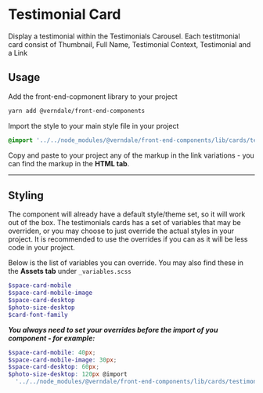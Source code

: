 # Testimonial Card

Display a testimonial within the Testimonials Carousel. Each testitmonial card consist of Thumbnail, Full Name, Testimonial Context, Testimonial and a Link

## Usage

Add the front-end-copmonent library to your project

```bash
yarn add @verndale/front-end-components
```

Import the style to your main style file in your project

```scss
@import '../../node_modules/@verndale/front-end-components/lib/cards/testimonials/styles';
```

Copy and paste to your project any of the markup in the link variations - you can find the markup in the **HTML tab**.

---

## Styling

The component will already have a default style/theme set, so it will work out of the box.
The testimonials cards has a set of variables that may be overriden, or you may choose to just override the actual styles in your project.
It is recommended to use the overrides if you can as it will be less code in your project.

Below is the list of variables you can override. You may also find these in the **Assets tab** under `_variables.scss`

```scss
$space-card-mobile
$space-card-mobile-image
$space-card-desktop
$photo-size-desktop
$card-font-family

```

**_You always need to set your overrides before the import of you component - for example:_**

```scss
$space-card-mobile: 40px;
$space-card-mobile-image: 30px;
$space-card-desktop: 60px;
$photo-size-desktop: 120px @import
  '../../node_modules/@verndale/front-end-components/lib/cards/testimonials/styles';
```
